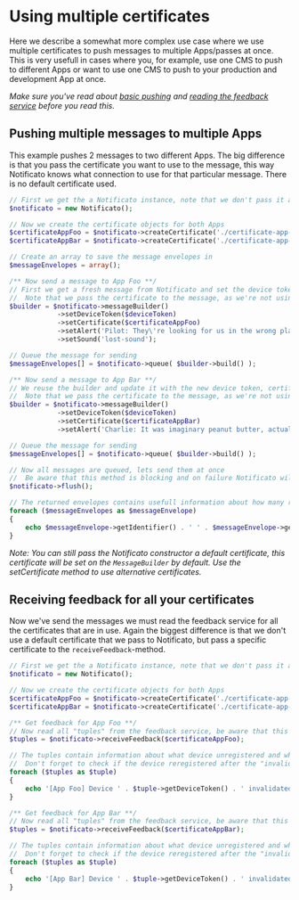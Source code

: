 # Using multiple certificates
Here we describe a somewhat more complex use case where we use multiple certificates to push messages to multiple Apps/passes at once. This is very usefull in cases where you, for example, use one CMS to push to different Apps or want to use one CMS to push to your production and development App at once.

*Make sure you've read about [basic pushing](push.md) and [reading the feedback service](feedback.md) before you read this.*

## Pushing multiple messages to multiple Apps
This example pushes 2 messages to two different Apps. The big difference is that you pass the certificate you want to use to the message, this way Notificato knows what connection to use for that particular message. There is no default certificate used.
```php
// First we get the a Notificato instance, note that we don't pass it a default certificate!
$notificato = new Notificato();

// Now we create the certificate objects for both Apps
$certificateAppFoo = $notificato->createCertificate('./certificate-app-foo.pem', 'passphrase-here');
$certificateAppBar = $notificato->createCertificate('./certificate-app-bar.pem', 'the-passphrase');

// Create an array to save the message envelopes in
$messageEnvelopes = array();

/** Now send a message to App Foo **/
// First we get a fresh message from Notificato and set the device token, certificate, alert and sound
//  Note that we pass the certificate to the message, as we're not using a default certificate anymore
$builder = $notificato->messageBuilder()
			->setDeviceToken($deviceToken)
			->setCertificate($certificateAppFoo)
			->setAlert('Pilot: They\'re looking for us in the wrong place.')
			->setSound('lost-sound');

// Queue the message for sending
$messageEnvelopes[] = $notificato->queue( $builder->build() );

/** Now send a message to App Bar **/
// We reuse the builder and update it with the new device token, certificate and alert
//  Note that we pass the certificate to the message, as we're not using a default certificate anymore
$builder = $notificato->messageBuilder()
			->setDeviceToken($deviceToken)
			->setCertificate($certificateAppBar)
			->setAlert('Charlie: It was imaginary peanut butter, actually.');

// Queue the message for sending
$messageEnvelopes[] = $notificato->queue( $builder->build() );

// Now all messages are queued, lets send them at once
//  Be aware that this method is blocking and on failure Notificato will retry if necessary
$notificato->flush();

// The returned envelopes contains usefull information about how many retries where needed and if sending succeeded
foreach ($messageEnvelopes as $messageEnvelope)
{
	echo $messageEnvelope->getIdentifier() . ' ' . $messageEnvelope->getFinalStatusDescription() . PHP_EOL;
}
```

*Note: You can still pass the Notificato constructor a default certificate, this certificate will be set on the `MessageBuilder` by default. Use the setCertificate method to use alternative certificates.*

## Receiving feedback for all your certificates
Now we've send the messages we must read the feedback service for all the certificates that are in use. Again the biggest difference is that we don't use a default certificate that we pass to Notificato, but pass a specific certificate to the `receiveFeedback`-method.
```php
// First we get the a Notificato instance, note that we don't pass it a default certificate!
$notificato = new Notificato();

// Now we create the certificate objects for both Apps
$certificateAppFoo = $notificato->createCertificate('./certificate-app-foo.pem', 'passphrase-here');
$certificateAppBar = $notificato->createCertificate('./certificate-app-bar.pem', 'the-passphrase');

/** Get feedback for App Foo **/
// Now read all "tuples" from the feedback service, be aware that this method is blocking
$tuples = $notificato->receiveFeedback($certificateAppFoo);

// The tuples contain information about what device unregistered and when it did unregister.
//  Don't forget to check if the device reregistered after the "invalidated at" date!
foreach ($tuples as $tuple)
{
	echo '[App Foo] Device ' . $tuple->getDeviceToken() . ' invalidated at ' . $tuple->getInvalidatedAt()->format(\DateTime::ISO8601) . PHP_EOL;
}

/** Get feedback for App Bar **/
// Now read all "tuples" from the feedback service, be aware that this method is blocking
$tuples = $notificato->receiveFeedback($certificateAppBar);

// The tuples contain information about what device unregistered and when it did unregister.
//  Don't forget to check if the device reregistered after the "invalidated at" date!
foreach ($tuples as $tuple)
{
	echo '[App Bar] Device ' . $tuple->getDeviceToken() . ' invalidated at ' . $tuple->getInvalidatedAt()->format(\DateTime::ISO8601) . PHP_EOL;
}
```
